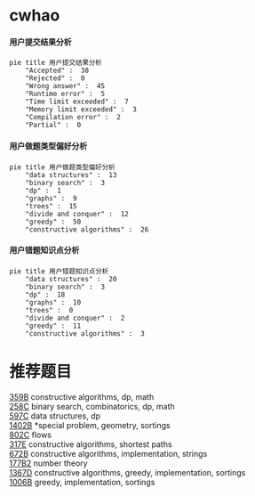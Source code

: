 # cwhao

<!-- tabs:start -->



#### **用户提交结果分析**

```mermaid
pie title 用户提交结果分析
    "Accepted" :  38
    "Rejected" :  0
    "Wrong answer" :  45
    "Runtime error" :  5
    "Time limit exceeded" :  7
    "Memory limit exceeded" :  3
    "Compilation error" :  2
    "Partial" :  0
```

#### **用户做题类型偏好分析**

```mermaid
pie title 用户做题类型偏好分析
    "data structures" :  13
    "binary search" :  3
    "dp" :  1
    "graphs" :  9
    "trees" :  15
    "divide and conquer" :  12
    "greedy" :  50
    "constructive algorithms" :  26
```
#### **用户错题知识点分析**

```mermaid
pie title 用户错题知识点分析
    "data structures" :  20
    "binary search" :  3
    "dp" :  18
    "graphs" :  10
    "trees" :  0
    "divide and conquer" :  2
    "greedy" :  11
    "constructive algorithms" :  3
```



<!-- tabs:end -->
# 推荐题目
[359B](https://codeforces.com/contest/359/problem/B)		constructive algorithms,
                        dp,
                        math		  
[258C](https://codeforces.com/contest/258/problem/C)		binary search,
                        combinatorics,
                        dp,
                        math		  
[597C](https://codeforces.com/contest/597/problem/C)		data structures,
                        dp		  
[1402B](https://codeforces.com/contest/1402/problem/B)		*special problem,
                        geometry,
                        sortings		  
[802C](https://codeforces.com/contest/802/problem/C)		flows		  
[317E](https://codeforces.com/contest/317/problem/E)		constructive algorithms,
                        shortest paths		  
[672B](https://codeforces.com/contest/672/problem/B)		constructive algorithms,
                        implementation,
                        strings		  
[177B2](https://codeforces.com/contest/177B/problem/2)		number theory		  
[1367D](https://codeforces.com/contest/1367/problem/D)		constructive algorithms,
                        greedy,
                        implementation,
                        sortings		  
[1006B](https://codeforces.com/contest/1006/problem/B)		greedy,
                        implementation,
                        sortings		  
